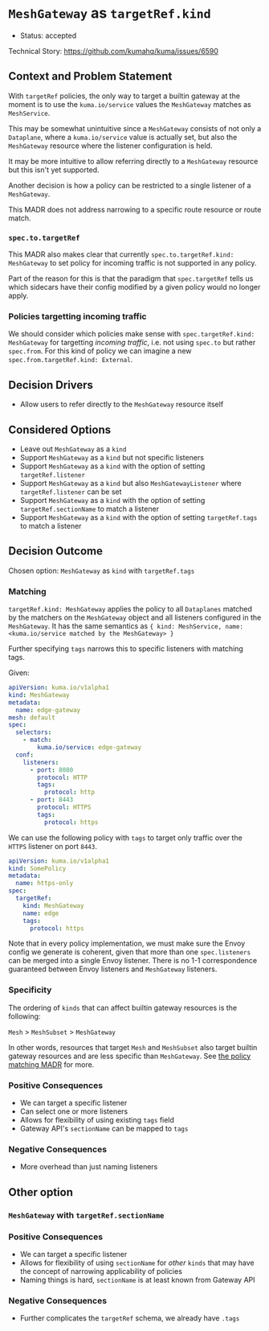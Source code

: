 # `MeshGateway` as `targetRef.kind`

- Status: accepted

Technical Story: https://github.com/kumahq/kuma/issues/6590

## Context and Problem Statement

With `targetRef` policies, the only way to target a builtin gateway at the moment
is to use the `kuma.io/service` values the `MeshGateway` matches as
`MeshService`.

This may be somewhat unintuitive since a `MeshGateway` consists of not only a
`Dataplane`, where a `kuma.io/service` value is actually set, but also the
`MeshGateway` resource where the listener configuration is held.

It may be more intuitive to allow referring directly to a `MeshGateway` resource
but this isn't yet supported.

Another decision is how a policy can be restricted to a single listener of a
`MeshGateway`.

This MADR does not address narrowing to a specific route resource or route match.

### `spec.to.targetRef`

This MADR also makes clear that currently `spec.to.targetRef.kind: MeshGateway`
to set policy for incoming traffic is not supported in any policy.

Part of the reason for this is that the paradigm that `spec.targetRef` tells us
which sidecars have their config modified by a given policy would no longer apply.

### Policies targetting incoming traffic

We should consider which policies make sense with `spec.targetRef.kind: MeshGateway`
for targetting _incoming traffic_, i.e. not using `spec.to` but rather `spec.from`.
For this kind of policy we can imagine a new `spec.from.targetRef.kind: External`.

## Decision Drivers

- Allow users to refer directly to the `MeshGateway` resource itself

## Considered Options

- Leave out `MeshGateway` as a `kind`
- Support `MeshGateway` as a `kind` but not specific listeners
- Support `MeshGateway` as a `kind` with the option of setting
  `targetRef.listener`
- Support `MeshGateway` as a `kind` but also `MeshGatewayListener` where
  `targetRef.listener` can be set
- Support `MeshGateway` as a `kind` with the option of setting
  `targetRef.sectionName` to match a listener
- Support `MeshGateway` as a `kind` with the option of setting
  `targetRef.tags` to match a listener

## Decision Outcome

Chosen option: `MeshGateway` as `kind` with `targetRef.tags`

### Matching

`targetRef.kind: MeshGateway` applies the policy to all `Dataplanes` matched by
the matchers on the `MeshGateway` object and all listeners configured in the
`MeshGateway`. It has the same semantics as `{ kind: MeshService, name:
<kuma.io/service matched by the MeshGateway> }`

Further specifying `tags` narrows this to specific listeners with matching tags.

Given:

```yaml
apiVersion: kuma.io/v1alpha1
kind: MeshGateway
metadata:
  name: edge-gateway
mesh: default
spec:
  selectors:
    - match:
        kuma.io/service: edge-gateway
  conf:
    listeners:
      - port: 8080
        protocol: HTTP
        tags:
          protocol: http
      - port: 8443
        protocol: HTTPS
        tags:
          protocol: https
```

We can use the following policy with `tags` to target only traffic over
the `HTTPS` listener on port `8443`.

```yaml
apiVersion: kuma.io/v1alpha1
kind: SomePolicy
metadata:
  name: https-only
spec:
  targetRef:
    kind: MeshGateway
    name: edge
    tags:
      protocol: https
```

Note that in every policy implementation, we must make sure the Envoy config we
generate is coherent, given that more than one `spec.listeners` can be merged into
a single Envoy listener. There is no 1-1 correspondence guaranteed between Envoy
listeners and `MeshGateway` listeners.

### Specificity

The ordering of `kinds` that can affect builtin gateway resources is the
following:

`Mesh` > `MeshSubset` > `MeshGateway`

In other words, resources that target `Mesh` and `MeshSubset` also target
builtin gateway resources and are less specific than `MeshGateway`. See [the
policy matching MADR](./005-policy-matching.md#Overlapping) for more.

### Positive Consequences

- We can target a specific listener
- Can select one or more listeners
- Allows for flexibility of using existing `tags` field
- Gateway API's `sectionName` can be mapped to `tags`

### Negative Consequences

- More overhead than just naming listeners

## Other option

### `MeshGateway` with `targetRef.sectionName`

### Positive Consequences

- We can target a specific listener
- Allows for flexibility of using `sectionName` for _other_ `kinds` that may
  have the concept of narrowing applicability of policies
- Naming things is hard, `sectionName` is at least known from Gateway API

### Negative Consequences

- Further complicates the `targetRef` schema, we already have `.tags`
